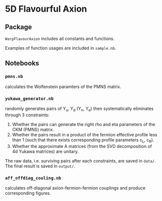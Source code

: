 # 5D Flavourful Axion

## Package

`WarpFlavourAxion` includes all constants and functions.  

Examples of function usages are included in `sample.nb`.

## Notebooks

### `pmns.nb`
calculates the Wolfenstein paramters of the PMNS matrix. 

### `yukawa_generator.nb` 
randomly generates pairs of Y<sub>u</sub>, Y<sub>d</sub> (Y<sub>n</sub>, Y<sub>e</sub>) then systematically eliminates through 3 constraints: 
1. Whether the pairs can generate the right rho and eta parameters of the CKM (PMNS) matrix.
2. Whether the pairs result in a product of the fermion effective profile less than 1 (such that there exists corresponding profile parameters c<sub>L</sub>, c<sub>R</sub>).
3. Whether the approximate A matrices (from the SVD decomposition of 4d Yukawa matrices) are unitary.

The raw data, i.e. surviving pairs after each constraints, are saved in `data/`. The final result is saved in `output/`.

### `aff_offdiag_couling.nb` 
calculates off-diagonal axion-fermion-fermion couplings and produce corresponding figures. 
